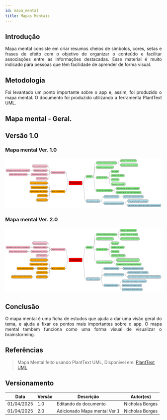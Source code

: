 ```yaml
---
id: mapa_mental
title: Mapas Mentais
---
```

 
## Introdução
 
<p align = "justify">
Mapa mental consiste em criar resumos cheios de símbolos, cores, setas e frases de efeito com o objetivo de organizar o conteúdo e facilitar associações entre as informações destacadas. Esse material é muito indicado para pessoas que têm facilidade de aprender de forma visual.
</p>
 
## Metodologia
 
<p align = "justify">
Foi levantado um ponto importante sobre o app e, assim, foi produzido o mapa mental. O documento foi produzido utilizando a ferramenta PlantText UML. 
</p>
 
## Mapa mental - Geral.
 
## Versão 1.0
 
### Mapa mental Ver. 1.0
![Mapa mental Entrevista](/docs/assets/mapa_mental/mapamental_ver1.png)

### Mapa mental Ver. 2.0
![Mapa mental Entrevista](/docs/assets/mapa_mental/mapamental_ver2.png)

 
## Conclusão
 
<p align = "justify">
O mapa mental é uma ficha de estudos que ajuda a dar uma visão geral do tema, e ajuda a fixar os pontos mais importantes sobre o app. O mapa mental também funciona como uma forma visual de visualizar o brainstorming.

</p>
 
## Referências
> Mapa Mental feito usando PlantText UML,  Disponível em: [PlantText UML](https://www.planttext.com/)

 
## Versionamento
| Data | Versão | Descrição | Autor(es) |
| -- | -- | -- | -- |
| 01/04/2025 | 1.0 | Editando do documento | Nicholas Borges |
| 01/04/2025 | 2.0 | Adicionado Mapa mental Ver 1 | Nicholas Borges |
